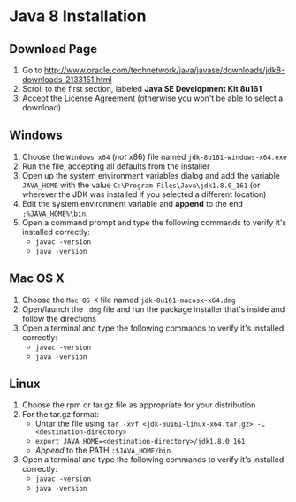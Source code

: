 # Java 8 Installation

## Download Page

1. Go to http://www.oracle.com/technetwork/java/javase/downloads/jdk8-downloads-2133151.html
1. Scroll to the first section, labeled **Java SE Development Kit 8u161**
1. Accept the License Agreement (otherwise you won't be able to select a download)

## Windows

1. Choose the `Windows x64` (*not* x86) file named `jdk-8u161-windows-x64.exe`
1. Run the file, accepting all defaults from the installer
1. Open up the system environment variables dialog and add the variable `JAVA_HOME` with the value `C:\Program Files\Java\jdk1.8.0_161` (or wherever the JDK was installed if you selected a different location)
1. Edit the system environment variable and **append** to the end `;%JAVA_HOME%\bin`.
1. Open a command prompt and type the following commands to verify it's installed correctly:
   * `javac -version`
   * `java -version`

## Mac OS X

1. Choose the `Mac OS X` file named `jdk-8u161-macosx-x64.dmg`
1. Open/launch the `.dmg` file and run the package installer that's inside and follow the directions
1. Open a terminal and type the following commands to verify it's installed correctly:
   * `javac -version`
   * `java -version`

## Linux

1. Choose the rpm or tar.gz file as appropriate for your distribution
1. For the tar.gz format:
   * Untar the file using `tar -xvf <jdk-8u161-linux-x64.tar.gz> -C <destination-directory>`
   * `export JAVA_HOME=<destination-directory>/jdk1.8.0_161`
   * *Append* to the PATH `:$JAVA_HOME/bin`
1. Open a terminal and type the following commands to verify it's installed correctly:
   * `javac -version`
   * `java -version`
